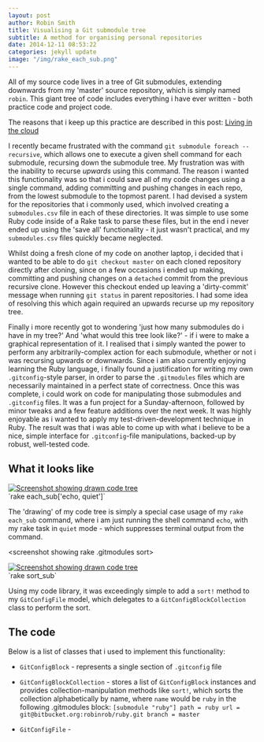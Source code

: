 ```yaml
---
layout: post
author: Robin Smith
title: Visualising a Git submodule tree
subtitle: A method for organising personal repositories
date: 2014-12-11 08:53:22
categories: jekyll update
image: "/img/rake_each_sub.png"
---
```


All of my source code lives in a tree of Git submodules, extending downwards from my 'master' source repository, which is simply named `robin`. This giant tree of code includes everything i have ever written - both practice code and project code.

The reasons that i keep up this practice are described in this post: [Living in the cloud](htp://mrrobinsmith.com/blogposts/blah)


I recently became frustrated with the command `git submodule foreach --recursive`, which allows one to execute a given shell command for each submodule, recursing down the submodule tree. My frustration was with the inability to recurse *upwards* using this command. The reason i wanted this functionality was so that i could save all of my code changes using a single command, adding committing and pushing changes in each repo, from the lowest submodule to the topmost parent. I had devised a system for the repositories that i commonly used, which involved creating a `submodules.csv` file in each of these directories. It was simple to use some Ruby code inside of a Rake task to parse these files, but in the end i never ended up using the 'save all' functionality - it just wasn't practical, and my `submodules.csv` files quickly became neglected.


Whilst doing a fresh clone of my code on another laptop, i decided that i wanted to be able to do `git checkout master` on each cloned repository directly after cloning, since on a few occasions i ended up making, committing and pushing changes on a `detached` commit from the previous recursive clone. However this checkout ended up leaving a 'dirty-commit' message when running `git status` in parent repositories. I had some idea of resolving this which again required an upwards recurse up my repository tree.


Finally i more recently got to wondering 'just how many submodules do i have in my tree?' And 'what would this tree look like?' - if i were to make a graphical representation of it. I realised that i simply wanted the power to perform any arbitrarily-complex action for each submodule, whether or not i was recursing upwards or downwards. Since i am also currently enjoying learning the Ruby language, i finally found a justification for writing my own `.gitconfig`-style parser, in order to parse the `.gitmodules` files which are necessarily maintained in a perfect state of correctness. Once this was complete, i could work on code for manipulating those submodules and `.gitconfig` files. It was a fun project for a Sunday-afternoon, followed by minor tweaks and a few feature additions over the next week. It was highly enjoyable as i wanted to apply my test-driven-development technique in Ruby. The result was that i was able to come up with what i believe to be a nice, simple interface for `.gitconfig`-file manipulations, backed-up by robust, well-tested code.

## What it looks like

<screenshot showing code tree>
<div class="thumbnail">
  <a href="/img/rake_each_sub.png"><img src="/img/rake_each_sub.png" alt="Screenshot showing drawn code tree" /></a>
  <div class="caption">
    `rake each_sub['echo, quiet']`
  </div>
</div>


The 'drawing' of my code tree is simply a special case usage of my `rake each_sub` command, where i am just running the shell command `echo`, with my rake task in `quiet` mode - which suppresses terminal output from the command.


<screenshot showing rake .gitmodules sort>
<div class="thumbnail">
 <a href="/img/rake_sort_sub.png"><img src="/img/rake_sort_sub.png" alt="Screenshot showing drawn code tree" /></a>
  <div class="caption">
      `rake sort_sub`
  </div>
</div>

Using my code library, it was exceedingly simple to add a `sort!` method to my `GitConfigFile` model, which delegates to a `GitConfigBlockCollection` class to perform the sort.


## The code
Below is a list of classes that i used to implement this functionality:

-  `GitConfigBlock` - represents a single section of `.gitconfig` file

-  `GitConfigBlockCollection` - stores a list of `GitConfigBlock` instances and provides collection-manipulation methods like `sort!`, which sorts the collection alphabetically by name, where `name` would be `ruby` in the following .gitmodules block:
`[submodule "ruby"]
path = ruby
url = git@bitbucket.org:robinrob/ruby.git
branch = master`

-  `GitConfigFile` -